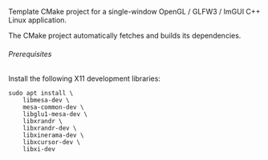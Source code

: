 Template CMake project for a single-window OpenGL / GLFW3 / ImGUI C++ Linux application.

The CMake project automatically fetches and builds its dependencies.
###### Prerequisites
Install the following X11 development libraries:
```
sudo apt install \
    libmesa-dev \
    mesa-common-dev \
    libglu1-mesa-dev \
    libxrandr \
    libxrandr-dev \
    libxinerama-dev \
    libxcursor-dev \
    libxi-dev
```
